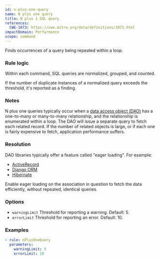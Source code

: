 ```yaml
---
id: n-plus-one-query
name: N plus one query
title: N plus 1 SQL query
references:
  CWE-1073: https://cwe.mitre.org/data/definitions/1073.html
impactDomain: Performance
scope: command
---
```



Finds occurrences of a query being repeated within a loop.

### Rule logic

Within each command, SQL queries are normalized, grouped, and counted.

If the number of duplicate instances of a normalized query exceeds the threshold, it's reported as a
finding.

### Notes

N plus one queries typically occur when a
[data access object (DAO)](https://en.wikipedia.org/wiki/Data_access_object) has a one-to-many or
many-to-many relationship, and the relationship is enumerated within a loop. The DAO will issue a
separate query to fetch each related record. If the number of related objects is large, or if each
one is fairly expensive to fetch, application performance suffers.

### Resolution

DAO libraries typically offer a feature called "eager loading". For example:

- [ActiveRecord](https://news.learnenough.com/eager-loading)
- [Django ORM](https://docs.djangoproject.com/en/4.0/topics/db/optimization/#retrieve-everything-at-once-if-you-know-you-will-need-it)
- [Hibernate](https://docs.jboss.org/hibernate/orm/5.3/javadocs/org/hibernate/jpamodelgen/xml/jaxb/FetchType.html)

Enable eager loading on the association in question to fetch the data efficiently, without repeated,
identical queries.

### Options

- `warningLimit` Threshold for reporting a warning. Default: 5.
- `errorLimit` Threshold for reporting an error. Default: 10.

### Examples

```yaml
- rule: nPlusOneQuery
  parameters:
    warningLimit: 5
    errorLimit: 10
```
